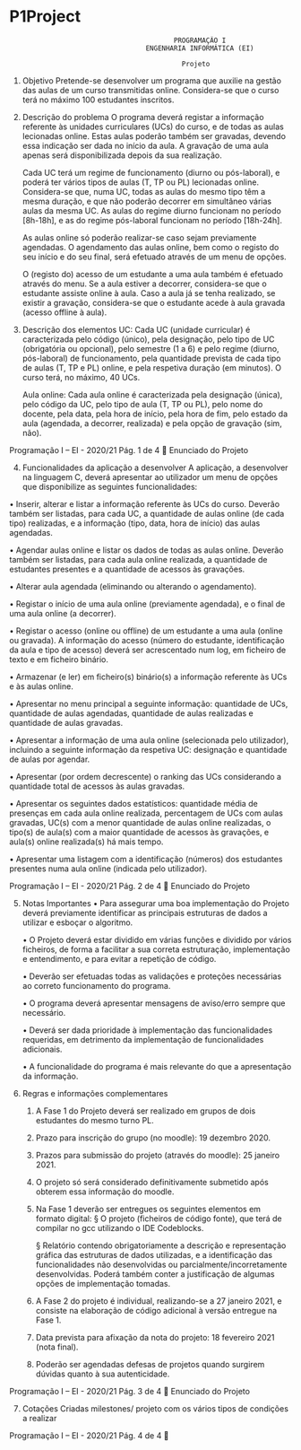 # P1Project

                                             PROGRAMAÇÃO I
                                      ENGENHARIA INFORMÁTICA (EI)

                                               Projeto

1. Objetivo
   Pretende-se desenvolver um programa que auxilie na gestão das aulas de um curso
   transmitidas online. Considera-se que o curso terá no máximo 100 estudantes inscritos.

2. Descrição do problema
   O programa deverá registar a informação referente às unidades curriculares (UCs) do
   curso, e de todas as aulas lecionadas online. Estas aulas poderão também ser gravadas,
   devendo essa indicação ser dada no início da aula. A gravação de uma aula apenas será
   disponibilizada depois da sua realização.

   Cada UC terá um regime de funcionamento (diurno ou pós-laboral), e poderá ter vários
   tipos de aulas (T, TP ou PL) lecionadas online. Considera-se que, numa UC, todas as
   aulas do mesmo tipo têm a mesma duração, e que não poderão decorrer em simultâneo
   várias aulas da mesma UC. As aulas do regime diurno funcionam no período [8h-18h], e
   as do regime pós-laboral funcionam no período [18h-24h].

   As aulas online só poderão realizar-se caso sejam previamente agendadas. O
   agendamento das aulas online, bem como o registo do seu início e do seu final, será
   efetuado através de um menu de opções.

   O (registo do) acesso de um estudante a uma aula também é efetuado através do menu.
   Se a aula estiver a decorrer, considera-se que o estudante assiste online à aula. Caso a
   aula já se tenha realizado, se existir a gravação, considera-se que o estudante acede à
   aula gravada (acesso offline à aula).


3. Descrição dos elementos
   UC: Cada UC (unidade curricular) é caracterizada pelo código (único), pela designação,
          pelo tipo de UC (obrigatória ou opcional), pelo semestre (1 a 6) e pelo regime
          (diurno, pós-laboral) de funcionamento, pela quantidade prevista de cada tipo de
          aulas (T, TP e PL) online, e pela respetiva duração (em minutos). O curso terá, no
          máximo, 40 UCs.

   Aula online: Cada aula online é caracterizada pela designação (única), pelo código da
          UC, pelo tipo de aula (T, TP ou PL), pelo nome do docente, pela data, pela hora de
          início, pela hora de fim, pelo estado da aula (agendada, a decorrer, realizada) e pela
          opção de gravação (sim, não).


Programação I – EI - 2020/21                                                         Pág. 1 de 4
                                   Enunciado do Projeto


4. Funcionalidades da aplicação a desenvolver
  A aplicação, a desenvolver na linguagem C, deverá apresentar ao utilizador um menu de
 opções que disponibilize as seguintes funcionalidades:

 • Inserir, alterar e listar a informação referente às UCs do curso. Deverão
   também ser listadas, para cada UC, a quantidade de aulas online (de cada
   tipo) realizadas, e a informação (tipo, data, hora de início) das aulas
   agendadas.

 • Agendar aulas online e listar os dados de todas as aulas online.
   Deverão também ser listadas, para cada aula online realizada, a quantidade
   de estudantes presentes e a quantidade de acessos às gravações.

 • Alterar aula agendada (eliminando ou alterando o agendamento).

 • Registar o início de uma aula online (previamente agendada), e o final de
   uma aula online (a decorrer).

 • Registar o acesso (online ou offline) de um estudante a uma aula (online
   ou gravada). A informação do acesso (número do estudante, identificação
   da aula e tipo de acesso) deverá ser acrescentado num log, em ficheiro de
   texto e em ficheiro binário.

 • Armazenar (e ler) em ficheiro(s) binário(s) a informação referente às UCs
   e às aulas online.

 • Apresentar no menu principal a seguinte informação: quantidade de UCs,
   quantidade de aulas agendadas, quantidade de aulas realizadas e quantidade
   de aulas gravadas.

 • Apresentar a informação de uma aula online (selecionada pelo utilizador),
   incluindo a seguinte informação da respetiva UC: designação e quantidade
   de aulas por agendar.

 • Apresentar (por ordem decrescente) o ranking das UCs considerando a
   quantidade total de acessos às aulas gravadas.

 • Apresentar os seguintes dados estatísticos: quantidade média de presenças
   em cada aula online realizada, percentagem de UCs com aulas gravadas,
   UC(s) com a menor quantidade de aulas online realizadas, o tipo(s) de
   aula(s) com a maior quantidade de acessos às gravações, e aula(s) online
   realizada(s) há mais tempo.

 • Apresentar uma listagem com a identificação (números) dos estudantes
   presentes numa aula online (indicada pelo utilizador).




Programação I – EI - 2020/21                                                   Pág. 2 de 4
                                      Enunciado do Projeto


5. Notas Importantes
    • Para assegurar uma boa implementação do Projeto deverá previamente identificar as
      principais estruturas de dados a utilizar e esboçar o algoritmo.

    • O Projeto deverá estar dividido em várias funções e dividido por vários ficheiros, de
      forma a facilitar a sua correta estruturação, implementação e entendimento, e para
      evitar a repetição de código.

    • Deverão ser efetuadas todas as validações e proteções necessárias ao correto
      funcionamento do programa.

    • O programa deverá apresentar mensagens de aviso/erro sempre que necessário.

    • Deverá ser dada prioridade à implementação das funcionalidades requeridas, em
      detrimento da implementação de funcionalidades adicionais.

    • A funcionalidade do programa é mais relevante do que a apresentação da informação.


6. Regras e informações complementares
   1. A Fase 1 do Projeto deverá ser realizado em grupos de dois estudantes do mesmo
      turno PL.
   2. Prazo para inscrição do grupo (no moodle): 19 dezembro 2020.

   3. Prazos para submissão do projeto (através do moodle): 25 janeiro 2021.

   4. O projeto só será considerado definitivamente submetido após obterem essa
      informação do moodle.

   5. Na Fase 1 deverão ser entregues os seguintes elementos em formato digital:
      § O projeto (ficheiros de código fonte), que terá de compilar no gcc utilizando o IDE
        Codeblocks.

      § Relatório contendo obrigatoriamente a descrição e representação gráfica das
        estruturas de dados utilizadas, e a identificação das funcionalidades não
        desenvolvidas ou parcialmente/incorretamente desenvolvidas.
        Poderá também conter a justificação de algumas opções de implementação tomadas.

   6. A Fase 2 do projeto é individual, realizando-se a 27 janeiro 2021, e consiste na
      elaboração de código adicional à versão entregue na Fase 1.

   7. Data prevista para afixação da nota do projeto: 18 fevereiro 2021 (nota final).

   8. Poderão ser agendadas defesas de projetos quando surgirem dúvidas quanto à sua
      autenticidade.


Programação I – EI - 2020/21                                                        Pág. 3 de 4
                                                   Enunciado do Projeto


7. Cotações
  Criadas milestones/ projeto com os vários tipos de condições a realizar

Programação I – EI - 2020/21                                                                                             Pág. 4 de 4

